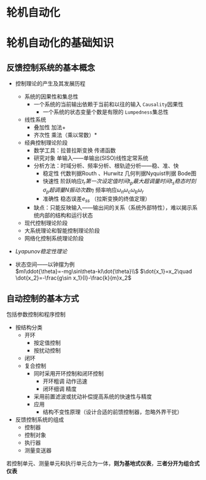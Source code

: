 # 轮机自动化
# 轮机自动化的基础知识 
## 反馈控制系统的基本概念
+ 控制理论的产生及其发展历程
  + 系统的因果性和集总性
	  + 一个系统的当前输出依赖于当前和以往的输入 `Causality`因果性
		+ 一个系统的状态变量个数是有限的	`Lumpedness`集总性
  + 线性系统
    + 叠加性	加法+
    + 齐次性	乘法（乘以常数）*
  + 经典控制理论阶段
    + 数学工具：拉普拉斯变换 传递函数
    + 研究对象	单输入——单输出(SISO)线性定常系统
    + 分析方法：时域分析、频率分析、根轨迹分析——稳、准、快
      + 稳定性 代数判据Routh 、Hurwitz	几何判据Nyquist判据 Bode图
      + 快速性	阶跃响应$t_r第一次设定值时间  t_p最大超调量时间  t_s稳态时刻  \sigma_p超调量  N振动次数  \eta$ 频率响应$\omega_n \omega_c \omega_b \omega_r$
      + 准确性	稳态误差$e_{ss}$ （拉斯变换的终值定理）
    + 缺点：只能反映输入——输出间的关系（系统外部特性），难以揭示系统内部的结构和运行状态
  + 现代控制理论阶段
  + 大系统理论和智能控制理论阶段
  + 网络化控制系统理论阶段

+ $Lyapunov稳定性理论$
+ 状态空间——以钟摆为例<br>
  $ml\ddot{\theta}=-mg\sin\theta-kl\dot{\theta}\\$
  $\dot{x_1}=x_2\quad \dot{x_2}=-\frac{g\sin x_1}{l}-\frac{k}{m}x_2$

## 自动控制的基本方式
包括参数控制和程序控制
+ 按结构分类
  + 开环
    + 按定值控制
    + 按扰动控制
  + 闭环
  + 复合控制
    + 同时采用开环控制和闭环控制
      + 开环粗调 动作迅速
      + 闭环细调 精度
    + 采用前置滤波或扰动补偿提高系统的快速性与精度
    + 应用
      + 结构不变性原理（设计合适的前馈控制器，忽略外界干扰）
+ 反馈控制系统的组成
  + 控制器
  + 控制对象
  + 执行器
  + 测量变送器

若控制单元、测量单元和执行单元合为一体，**则为基地式仪表**，**三者分开为组合式仪表**